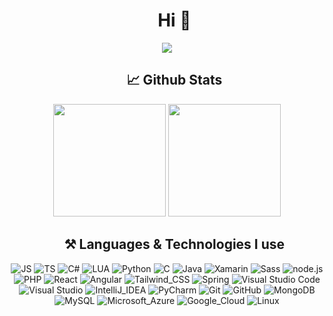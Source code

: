 <div id="user-content-toc">
  <ul align="center">
    <summary><h1>Hi 👋</h1></summary>
  </ul>
</div>

<div align="center">  
  
  ![](https://komarev.com/ghpvc/?username=Yo-Karma&style=for-the-badge&color=grey)
  
</div>

<div id="user-content-toc">
  <ul align="center">
    <summary><h2>📈 Github Stats</h2></summary>
  </ul>
</div>

<p align="center">
  <a target="_blank">
    <img height="180em" src="https://github-stats-yo-karmas-projects.vercel.app/api?username=Yo-Karma&show_icons=true&include_all_commits=true&count_private=true&theme=dracula"/>
    <img height="180em" src="https://github-stats-yo-karmas-projects.vercel.app/api/top-langs/?username=Yo-Karma&layout=compact&theme=dracula&hide=RTF,LUA"/>
  </a>
</p>

<div id="user-content-toc">
  <ul align="center">
    <summary><h2>⚒ Languages & Technologies I use</h2></summary>
  </ul>
</div>

<p align="center">
  <a>
    <a target="_blank"><img alt="JS" src="https://img.shields.io/badge/Javascript-%2312100E.svg?logo=javascript&style=for-the-badge"/></a>
    <a target="_blank"><img alt="TS" src="https://img.shields.io/badge/Typescript-%2312100E.svg?logo=typescript&style=for-the-badge"/></a>
    <a target="_blank"><img alt="C#" src="https://img.shields.io/badge/CSharp-%2312100E.svg?logo=csharp&style=for-the-badge&logoColor=purple"/></a>
    <a target="_blank"><img alt="LUA" src="https://img.shields.io/badge/LUA-%2312100E.svg?logo=lua&style=for-the-badge"/></a>
    <a target="_blank"><img alt="Python" src="https://img.shields.io/badge/Python-%2312100E.svg?logo=python&style=for-the-badge"/></a> 
    <a target="_blank"><img alt="C" src="https://img.shields.io/badge/C-%2312100E.svg?logo=c&style=for-the-badge"/></a> 
    <a target="_blank"><img alt="Java" src="https://img.shields.io/badge/Java-%2312100E.svg?logo=openjdk&style=for-the-badge"/></a> 
    <a target="_blank"><img alt="Xamarin" src="https://img.shields.io/badge/Xamarin-%2312100E.svg?logo=Xamarin&style=for-the-badge"/></a> 
    <a target="_blank"><img alt="Sass" src="https://img.shields.io/badge/Sass-%2312100E.svg?logo=sass&style=for-the-badge"/></a> 
    <a target="_blank"><img alt="node.js" src="https://img.shields.io/badge/Node.js-%2312100E.svg?logo=node.js&style=for-the-badge"/></a> 
    <a target="_blank"><img alt="PHP" src="https://img.shields.io/badge/PHP-%2312100E.svg?logo=PHP&style=for-the-badge"/></a> 
    <a target="_blank"><img alt="React" src="https://img.shields.io/badge/React-%2312100E.svg?logo=React&style=for-the-badge"/></a>
    <a target="_blank"><img alt="Angular" src="https://img.shields.io/badge/Angular-%2312100E.svg?logo=Angular&style=for-the-badge&logoColor=red"/></a>
    <a target="_blank"><img alt="Tailwind_CSS" src="https://img.shields.io/badge/Tailwind_CSS-%2312100E.svg?logo=tailwind-css&style=for-the-badge"/></a>
    <a target="_blank"><img alt="Spring" src="https://img.shields.io/badge/Spring-%2312100E.svg?logo=Spring&style=for-the-badge"/></a>
    <a target="_blank"><img alt="Visual Studio Code" src="https://img.shields.io/badge/Visual%20Studio%20Code-%2312100E.svg?logo=visual-studio-code&style=for-the-badge&logoColor=blue"/></a> 
    <a target="_blank"><img alt="Visual Studio" src="https://img.shields.io/badge/Visual%20Studio-%2312100E.svg?logo=visual-studio&style=for-the-badge&logoColor=purple"/></a> 
    <a target="_blank"><img alt="IntelliJ_IDEA" src="https://img.shields.io/badge/IntelliJ_IDEA-%2312100E.svg?logo=intellij-idea&style=for-the-badge&logoColor=blue"/></a> 
    <a target="_blank"><img alt="PyCharm" src="https://img.shields.io/badge/PyCharm-%2312100E.svg?logo=PyCharm&style=for-the-badge&logoColor=lime"/></a> 
    <a target="_blank"><img alt="Git" src="https://img.shields.io/badge/Git-%2312100E.svg?logo=git&style=for-the-badge"/></a> 
    <a target="_blank"><img alt="GitHub" src="https://img.shields.io/badge/GitHub-%2312100E.svg?logo=GitHub&style=for-the-badge"/></a> 
    <a target="_blank"><img alt="MongoDB" src="https://img.shields.io/badge/MongoDB-%2312100E.svg?logo=mongodb&style=for-the-badge"/></a>
    <a target="_blank"><img alt="MySQL" src="https://img.shields.io/badge/SQL-%2312100E.svg?logo=mysql&style=for-the-badge"/></a>
    <a target="_blank"><img alt="Microsoft_Azure" src="https://img.shields.io/badge/Microsoft_Azure-%2312100E.svg?logo=microsoft-azure&style=for-the-badge&logoColor=blue"/></a>
    <a target="_blank"><img alt="Google_Cloud" src="https://img.shields.io/badge/Google_Cloud-%2312100E.svg?logo=google-cloud&style=for-the-badge&logoColor=blue"/></a>
    <a target="_blank"><img alt="Linux" src="https://img.shields.io/badge/Linux-%2312100E.svg?logo=Linux&style=for-the-badge"/></a>    
  </a>
</p>


